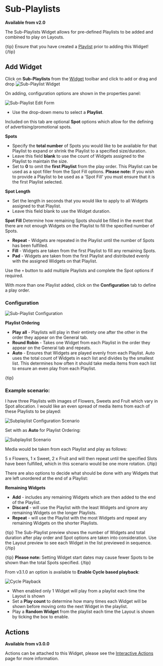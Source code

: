 <!--toc=widgets-->

# Sub-Playlists

**Available from v2.0**

The Sub-Playlists Widget allows for pre-defined Playlists to be added and combined to play on Layouts.

{tip}
Ensure that you have created a [Playlist](media_playlists.html) prior to adding this Widget!
{/tip}

## Add Widget

Click on **Sub-Playlists** from the [Widget](layouts_widgets.html) toolbar and click to add or drag and drop ![Sub-Playlist Widget](img\v2_media_subplaylist_widget.png)

On adding, configuration options are shown in the properties panel:

![Sub-Playlist Edit Form](img/v3.1_media_subplaylist_edit_form.png)



- Use the drop-down menu to select a **Playlist**.

Included on this tab are optional **Spot** options which allow for the defining of advertising/promotional spots.

**Spots**

- Specify the **total number** of Spots you would like to be available for that Playlist to expand or shrink the Playlist to a specified size/duration.
- Leave this field **blank** to use the count of Widgets assigned to the Playlist to maintain the size.
- Set to **0** to omit the **first Playlist** from the play order. This Playlist can be used as a spot filler from the Spot Fill options. **Please note:** If you wish to provide a Playlist to be used as a 'Spot Fill' you must ensure that it is the first Playlist selected.

**Spot Length**

- Set the length in seconds that you would like to apply to all Widgets assigned to that Playlist. 
- Leave this field blank to use the Widget duration.

**Spot Fill** 
Determine how remaining Spots should be filled in the event that there are not enough Widgets on the Playlist to fill the specified number of Spots.

- **Repeat** - Widgets are repeated in the Playlist until the number of Spots has been fulfilled.
- **Fill** - Widgets are taken from the first Playlist to fill any remaining Spots.
- **Pad** - Widgets are taken from the first Playlist and distributed evenly with the assigned Widgets on that Playlist.

 Use the `+` button to add multiple Playlists and complete the Spot options if required.

With more than one Playlist added, click on the **Configuration** tab to define a play order.

### Configuration

![Sub-Playlist Configuration](img\v3.1_media_subplaylist_configuration.png)

**Playlist Ordering**

- **Play all** - Playlists will play in their entirety one after the other in the order they appear on the General tab.
- **Round Robin** - Takes one Widget from each Playlist in the order they appear on the General tab and repeats.
- **Auto** - Ensures that Widgets are played evenly from each Playlist. Auto uses the total count of Widgets in each list and divides by the smallest list. This determines how often it should take media items from each list to ensure an even play from each Playlist.

{tip}

### Example scenario:

I have three Playlists with images of Flowers, Sweets and Fruit which vary in Spot allocation.  I would like an even spread of media items from each of these Playlists to be played:

![Subplaylist Configuration Scenario](img\v3.1_media_subplaylist_configuration_scenario.png)

Set with as **Auto** for Playlist Ordering:

![Subplaylist Scenario](img\v3.1_media_subplaylist_scenario.png)

Media would be taken from each Playlist and play as follows:

5 x Flowers, 1 x Sweet, 2 x Fruit and will then repeat until the specified Slots have been fulfilled, which in this scenario would be one more rotation.
{/tip}

There are also options to decide what should be done with any Widgets that are left unordered at the end of a Playlist:

**Remaining Widgets**

- **Add** - includes any remaining Widgets which are then added to the end of the Playlist.
- **Discard** - will use the Playlist with the least Widgets and ignore any remaining Widgets on the longer Playlists. 
- **Repeat** - will use the Playlist with the most Widgets and repeat any remaining Widgets on the shorter Playlists.

{tip}
The Sub-Playlist preview shows the number of Widgets and total duration after play order and Spot options are taken into consideration. Use the Layout preview to see each Widget in the list previewed in sequence.
{/tip}

{tip}
**Please note:**  Setting Widget start dates may cause fewer Spots to be shown than the total Spots specified.
{/tip}

From v3.1.0 an option is available to **Enable Cycle based playback**:

![Cycle Playback](img/v3.1_media_subplaylist_cycle_playback.png)



- When enabled only 1 Widget will play from a playlist each time the Layout is shown
- Set a **Play count** to determine how many times each Widget will be shown before moving onto the next Widget in the playlist.
- Play a **Random Widget** from the playlist each time the Layout is shown by ticking the box to enable.

## Actions 

**Available from v3.0.0**

Actions can be attached to this Widget, please see the [Interactive Actions](layouts_interactive_actions.html)  page for more information.